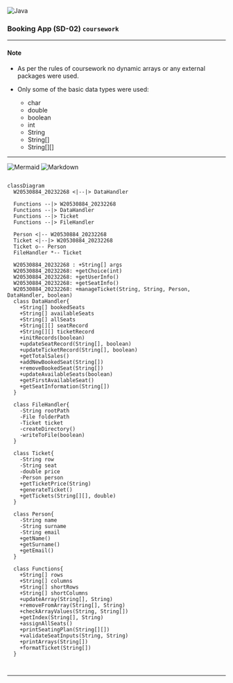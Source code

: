 ![Java](https://img.shields.io/badge/java-000?style=for-the-badge&logo=openjdk&logoColor=f89820)

### Booking App (SD-02) `coursework`  

---

#### Note

- As per the rules of coursework no dynamic arrays or any external
packages were used.

- Only some of the basic data types were used:
    - char
    - double
    - boolean
    - int
    - String
    - String[]
    - String[][]

---

![Mermaid](https://img.shields.io/badge/Mermaid-000?style=for-the-badge&logo=mermaid)
![Markdown](https://img.shields.io/badge/Markdown-000?style=for-the-badge&logo=markdown)


```mermaid

classDiagram
  W20530884_20232268 <|--|> DataHandler

  Functions --|> W20530884_20232268
  Functions --|> DataHandler
  Functions --|> Ticket
  Functions --|> FileHandler

  Person <|-- W20530884_20232268
  Ticket <|--|> W20530884_20232268
  Ticket o-- Person
  FileHandler *-- Ticket

  W20530884_20232268 : +String[] args
  W20530884_20232268: +getChoice(int)
  W20530884_20232268: +getUserInfo()
  W20530884_20232268: +getSeatInfo()
  W20530884_20232268: +manageTicket(String, String, Person, DataHandler, boolean)
  class DataHandler{
    +String[] bookedSeats
    +String[] availableSeats
    +String[] allSeats
    +String[][] seatRecord
    +String[][] ticketRecord
    +initRecords(boolean)
    +updateSeatRecord(String[], boolean)
    +updateTicketRecord(String[], boolean)
    +getTotalSales()
    +addNewBookedSeat(String[])
    +removeBookedSeat(String[])
    +updateAvailableSeats(boolean)
    +getFirstAvailableSeat()
    +getSeatInformation(String[])
  }

  class FileHandler{
    -String rootPath
    -File folderPath
    -Ticket ticket
    -createDirectory()
    -writeToFile(boolean)
  }

  class Ticket{
    -String row
    -String seat
    -double price
    -Person person
    +getTicketPrice(String)
    +generateTicket()
    +getTickets(String[][], double)
  }

  class Person{
    -String name
    -String surname
    -String email
    +getName()
    +getSurname()
    +getEmail()
  }

  class Functions{
    +String[] rows
    +String[] columns
    +String[] shortRows
    +String[] shortColumns
    +updateArray(String[], String)
    +removeFromArray(String[], String)
    +checkArrayValues(String, String[])
    +getIndex(String[], String)
    +assignAllSeats()
    +printSeatingPlan(String[][])
    +validateSeatInputs(String, String)
    +printArrays(String[])
    +formatTicket(String[])
  }

  

```

---





